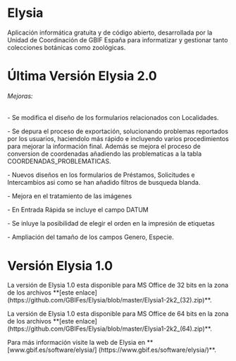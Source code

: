 # Elysia
Aplicación informática gratuita y de código abierto, desarrollada por la Unidad de Coordinación de GBIF España para informatizar y gestionar tanto colecciones botánicas como zoológicas.
# Última Versión Elysia 2.0
<h6>Mejoras:</h6>
<p>- Se modifica el diseño de los formularios relacionados con Localidades.</p>
<p>- Se depura el proceso de exportación, solucionando problemas reportados por los usuarios, haciendolo más rápido e incluyendo varios procedimientos para mejorar la información final. Además se mejora el proceso de conversion de coordenadas añadiendo las problematicas a la tabla COORDENADAS_PROBLEMATICAS.</p>
<p>- Nuevos diseños en los formularios de Préstamos, Solicitudes e Intercambios asi como se han añadido filtros de busqueda blanda.</p>
<p>- Mejora en el tratamiento de las imágenes</p>
<p>- En Entrada Rápida se incluye el campo DATUM </p>
<p>- Se inluye la posibilidad de elegir el orden en la impresión de etiquetas</p>
<p>- Ampliación del tamaño de los campos Genero, Especie.</p>

# Versión Elysia 1.0
<p>La versión de Elysia 1.0 esta disponible para MS Office de 32 bits en la zona de los archivos **[este enlace](https://github.com/GBIFes/Elysia/blob/master/Elysia1-2k2_(32).zip)**.</p>
<p>La versión de Elysia 1.0 esta disponible para MS Office de 64 bits en la zona de los archivos **[este enlace](https://github.com/GBIFes/Elysia/blob/master/Elysia1-2k2_(64).zip)**.</p>
<p>Para más información visite la web de Elysia en **[www.gbif.es/software/elysia/] (https://www.gbif.es/software/elysia/)**.</p>

